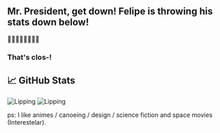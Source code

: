 ## Mr. President, get down! Felipe is throwing his stats down below! 
🤾🤾🤾🤾🤾🤾🤾🤾
### That's clos-!

## 📈 GitHub Stats

<img align="center" src="https://github-readme-stats.vercel.app/api?username=Lipping&show_icons=true&locale=en&theme=github_dark&hide_border=true" alt="Lipping" />
<img align="center" src="https://github-readme-stats.vercel.app/api/top-langs/?username=Lipping&layout=compact&theme=github_dark&hide_border=true" alt="Lipping" />

ps: I like animes / canoeing / design / science fiction and space movies (Interestelar).
